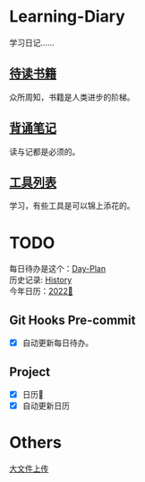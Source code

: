 # Learning-Diary

学习日记……

## [待读书籍](Doc/ToRead.md)

众所周知，书籍是人类进步的阶梯。

## [背诵笔记](Doc/LearnByHeart.md)

读与记都是必须的。

## [工具列表](Doc/tools)

学习，有些工具是可以锦上添花的。

# TODO

每日待办是这个：[Day-Plan](Doc/DayTODO.md)<br/>
历史记录: [History](History/TODO/)<br/>
今年日历：[2022📅](History/2022/2022%20Calendar.md)

## Git Hooks Pre-commit

- [x] 自动更新每日待办。

## Project

- [x] 日历📅
- [x] 自动更新日历

# Others 

[大文件上传](https://blog.csdn.net/tyro_java/article/details/53440666)

